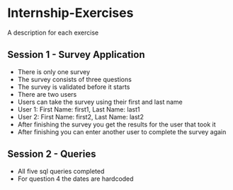 # Internship-Exercises

A description for each exercise

## Session 1 - Survey Application

- There is only one survey
- The survey consists of three questions
- The survey is validated before it starts
- There are two users
- Users can take the survey using their first and last name
- User 1: First Name: first1, Last Name: last1
- User 2: First Name: first2, Last Name: last2
- After finishing the survey you get the results for the user that took it
- After finishing you can enter another user to complete the survey again

## Session 2 - Queries

- All five sql queries completed
- For question 4 the dates are hardcoded
